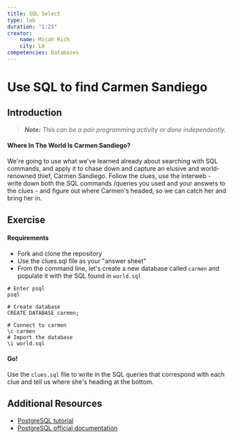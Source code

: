 ```yaml
---
title: SQL Select
type: lab
duration: "1:25"
creator:
    name: Micah Rich
    city: LA
competencies: Databases
---
```


# Use SQL to find Carmen Sandiego

## Introduction

> ***Note:*** _This can be a pair programming activity or done independently._

#### Where In The World Is Carmen Sandiego?

We're going to use what we've learned already about searching with SQL commands, and apply it to chase down and capture an elusive and world-renowned thief, Carmen Sandiego. Follow the clues, use the interweb - write down both the SQL commands /queries you used and your answers to the clues - and figure out where Carmen's headed, so we can catch her and bring her in.

## Exercise

#### Requirements

- Fork and clone the repository
- Use the clues.sql file as your "answer sheet"
- From the command line, let's create a new database called `carmen` and populate it with the SQL found in `world.sql`

```
# Enter psql
psql

# Create database
CREATE DATABASE carmen;

# Connect to carmen
\c carmen
# Import the database
\i world.sql
```

#### Go!

Use the `clues.sql` file to write in the SQL queries that correspond with each clue and tell us where she's heading at the bottom.

## Additional Resources

- [PostgreSQL tutorial](http://www.tutorialspoint.com/postgresql/)
- [PostgreSQL official documentation](http://www.postgresql.org/docs/)
